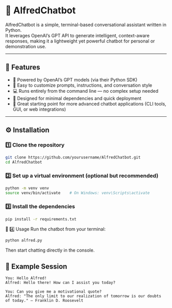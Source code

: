 # 🧠 AlfredChatbot

AlfredChatbot is a simple, terminal-based conversational assistant written in Python.  
It leverages OpenAI’s GPT API to generate intelligent, context-aware responses, making it a lightweight yet powerful chatbot for personal or demonstration use.

---

## 🚀 Features

- 🤖 Powered by OpenAI’s GPT models (via their Python SDK)
- 📝 Easy to customize prompts, instructions, and conversation style
- 💻 Runs entirely from the command line — no complex setup needed
- 🔌 Designed for minimal dependencies and quick deployment
- 🌱 Great starting point for more advanced chatbot applications (CLI tools, GUI, or web integrations)

---

## ⚙️ Installation

### 1️⃣ Clone the repository

```bash
git clone https://github.com/yourusername/AlfredChatbot.git
cd AlfredChatbot

```

### 2️⃣ Set up a virtual environment (optional but recommended)

```bash
python -m venv venv
source venv/bin/activate    # On Windows: venv\Scripts\activate

```

### 3️⃣ Install the dependencies

```bash
pip install -r requirements.txt

```

🚀 4️⃣ Usage
Run the chatbot from your terminal:

```bash
python alfred.py

```

Then start chatting directly in the console.

## 💬 Example Session

```plaintext
You: Hello Alfred!
Alfred: Hello there! How can I assist you today?

You: Can you give me a motivational quote?
Alfred: "The only limit to our realization of tomorrow is our doubts of today." — Franklin D. Roosevelt





